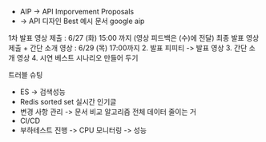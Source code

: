 - AIP -> API Imporvement Proposals
- -> API 디자인 Best 예시 문서 google aip

1차 발표 영상 제출 : 6/27 (화) 15:00 까지 (영상 피드백은 (수)에 전달) 
최종 발표 영상 제출 + 간단 소개 영상 : 6/29 (목) 17:00까지
2. 발표 피피티 -> 발표 영상
3. 간단 소개 영상
4. 시연 베스트 시나리오 만들어 두기

트러블 슈팅
- ES -> 검색성능
- Redis sorted set 실시간 인기글
- 변경 사항 관리 -> 문서 비교 알고리즘 전체 데이터 줄이는 거
- CI/CD
- 부하테스트 진행 -> CPU 모니터링 -> 성능 